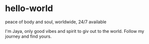 # hello-world
peace of body and soul, worldwide, 24/7 available

I'm Jaya,
only good vibes and spirit to giv out to the world.
Follow my journey and find yours.
